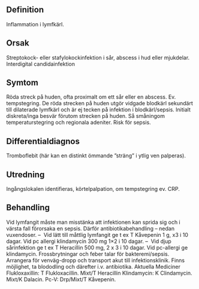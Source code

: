 ## Definition

Inflammation i lymfkärl.

## Orsak

Streptokock- eller stafylokockinfektion i sår, abscess i hud eller mjukdelar. Interdigital candidainfektion

## Symtom

Röda streck på huden, ofta proximalt om ett sår eller en abscess. Ev. tempstegring. De röda strecken på huden utgör vidgade blodkärl sekundärt till dilaterade lymfkärl och är ej tecken på infektion i blodkärl/sepsis. Initialt diskreta/inga besvär förutom strecken på huden. Så småningom temperaturstegring och regionala adeniter. Risk för sepsis.

## Differentialdiagnos

Tromboflebit (här kan en distinkt ömmande ”sträng” i ytlig ven palperas).

## Utredning

Ingångslokalen identifieras, körtelpalpation, om tempstegring ev. CRP.

## Behandling

Vid lymfangit måste man misstänka att infektionen kan sprida sig och i värsta fall förorsaka en sepsis. Därför antibiotikabehandling – nedan vuxendoser.
–  Vid lätt till måttlig lymfangit ge t ex T Kåvepenin 1 g, x3 i 10 dagar. Vid pc allergi klindamycin 300 mg 1×2 i 10 dagar.
–  Vid djup sårinfektion ge t ex T Heracillin 500 mg, 2 x 3 i 10 dagar. Vid pc-allergi ge klindamycin.
Frossbrytningar och feber talar för bakteremi/sepsis. Arrangera för venväg-dropp och transport akut till infektionsklinik. Finns möjlighet, ta blododling och därefter i.v. antibiotika.
Aktuella Mediciner
Flukloxaxillin: T Flukloxacillin. Mixt/T Heracillin
Klindamycin: K Clindamycin. Mixt/K Dalacin.
Pc-V: Drp/Mixt/T Kåvepenin.

